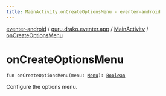 ```yaml
---
title: MainActivity.onCreateOptionsMenu - eventer-android
---
```


[eventer-android](../../index.html) / [guru.drako.eventer.app](../index.html) / [MainActivity](index.html) / [onCreateOptionsMenu](./on-create-options-menu.html)

# onCreateOptionsMenu

`fun onCreateOptionsMenu(menu: `[`Menu`](https://developer.android.com/reference/android/view/Menu.html)`): `[`Boolean`](https://kotlinlang.org/api/latest/jvm/stdlib/kotlin/-boolean/index.html)

Configure the options menu.

